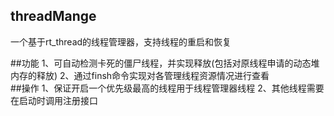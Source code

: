 
## threadMange
一个基于rt_thread的线程管理器，支持线程的重启和恢复


##功能
  1、可自动检测卡死的僵尸线程，并实现释放(包括对原线程申请的动态堆内存的释放)
  2、通过finsh命令实现对各管理线程资源情况进行查看	
##操作
  1、保证开启一个优先级最高的线程用于线程管理器线程
  2、其他线程需要在启动时调用注册接口
	
